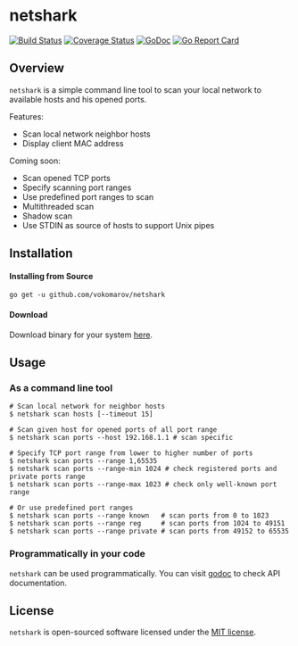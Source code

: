 # netshark
[![Build Status](https://travis-ci.com/vokomarov/netshark.svg?branch=master)](https://travis-ci.com/vokomarov/netshark)
[![Coverage Status](https://coveralls.io/repos/github/vokomarov/netshark/badge.svg?branch=master)](https://coveralls.io/github/vokomarov/netshark?branch=master)
[![GoDoc](https://godoc.org/github.com/vokomarov/netshark?status.svg)](https://godoc.org/github.com/vokomarov/netshark)
[![Go Report Card](https://goreportcard.com/badge/github.com/vokomarov/netshark)](https://goreportcard.com/report/github.com/vokomarov/netshark)

## Overview

`netshark` is a simple command line tool to scan your local network to available hosts and his opened ports.

Features:
- Scan local network neighbor hosts
- Display client MAC address

Coming soon:
- Scan opened TCP ports
- Specify scanning port ranges
- Use predefined port ranges to scan
- Multithreaded scan
- Shadow scan
- Use STDIN as source of hosts to support Unix pipes

## Installation

#### Installing from Source

```
go get -u github.com/vokomarov/netshark
```

#### Download

Download binary for your system [here](https://github.com/vokomarov/netshark/releases).

## Usage

### As a command line tool

```shell script
# Scan local network for neighbor hosts
$ netshark scan hosts [--timeout 15]

# Scan given host for opened ports of all port range
$ netshark scan ports --host 192.168.1.1 # scan specific

# Specify TCP port range from lower to higher number of ports
$ netshark scan ports --range 1,65535
$ netshark scan ports --range-min 1024 # check registered ports and private ports range
$ netshark scan ports --range-max 1023 # check only well-known port range

# Or use predefined port ranges
$ netshark scan ports --range known   # scan ports from 0 to 1023
$ netshark scan ports --range reg     # scan ports from 1024 to 49151
$ netshark scan ports --range private # scan ports from 49152 to 65535
```

### Programmatically in your code

`netshark` can be used programmatically. You can visit [godoc](https://godoc.org/github.com/vokomarov/netshark) to check API documentation.

## License

`netshark` is open-sourced software licensed under the [MIT license](http://opensource.org/licenses/MIT).
